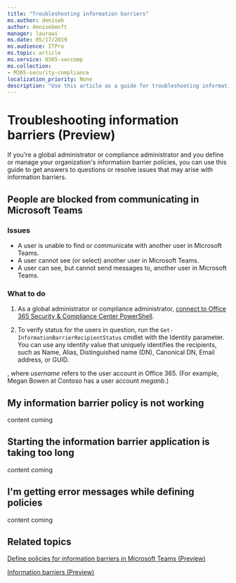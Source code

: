 ```yaml
---
title: "Troubleshooting information barriers"
ms.author: deniseb
author: denisebmsft
manager: laurawi
ms.date: 05/17/2019
ms.audience: ITPro
ms.topic: article
ms.service: O365-seccomp
ms.collection:
- M365-security-compliance
localization_priority: None
description: "Use this article as a guide for troubleshooting information barriers."
---
```


# Troubleshooting information barriers (Preview)

If you're a global administrator or compliance administrator and you define or manage your organization's information barrier policies, you can use this guide to get answers to questions or resolve issues that may arise with information barriers. 

## People are blocked from communicating in Microsoft Teams

### Issues 

- A user is unable to find or communicate with another user in Microsoft Teams.
- A user cannot see (or select) another user in Microsoft Teams.
- A user can see, but cannot send messages to, another user in Microsoft Teams.

### What to do

1. As a global administrator or compliance administrator, [connect to Office 365 Security & Compliance Center PowerShell](https://docs.microsoft.com/powershell/exchange/office-365-scc/connect-to-scc-powershell/connect-to-scc-powershell?view=exchange-ps).

2. To verify status for the users in question, run the `Get-InformationBarrierRecipientStatus` cmdlet with the Identity parameter. You can use any identity value that uniquely identifies the recipients, such as Name, Alias, Distinguished name (DN), Canonical DN, Email address, or GUID.



, where *username* refers to the user account in Office 365. (For example, Megan Bowen at Contoso has a user account *meganb*.)

## My information barrier policy is not working

content coming

## Starting the information barrier application is taking too long

content coming

## I'm getting error messages while defining policies

content coming

## Related topics

[Define policies for information barriers in Microsoft Teams (Preview)](information-barriers-policies.md)

[Information barriers (Preview)](information-barriers.md)



